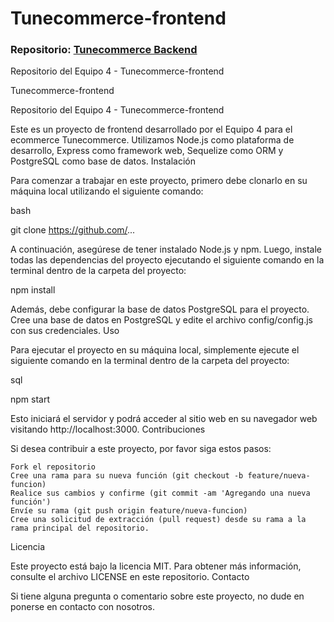 # Tunecommerce-frontend
### Repositorio: [Tunecommerce Backend](https://github.com/NicoFJCruz/Tunecommerce-backend)
Repositorio del Equipo 4 - Tunecommerce-frontend

Tunecommerce-frontend

Repositorio del Equipo 4 - Tunecommerce-frontend

Este es un proyecto de frontend desarrollado por el Equipo 4 para el ecommerce Tunecommerce. Utilizamos Node.js como plataforma de desarrollo, Express como framework web, Sequelize como ORM y PostgreSQL como base de datos.
Instalación

Para comenzar a trabajar en este proyecto, primero debe clonarlo en su máquina local utilizando el siguiente comando:

bash

git clone https://github.com/...

A continuación, asegúrese de tener instalado Node.js y npm. Luego, instale todas las dependencias del proyecto ejecutando el siguiente comando en la terminal dentro de la carpeta del proyecto:

npm install

Además, debe configurar la base de datos PostgreSQL para el proyecto. Cree una base de datos en PostgreSQL y edite el archivo config/config.js con sus credenciales.
Uso

Para ejecutar el proyecto en su máquina local, simplemente ejecute el siguiente comando en la terminal dentro de la carpeta del proyecto:

sql

npm start

Esto iniciará el servidor y podrá acceder al sitio web en su navegador web visitando http://localhost:3000.
Contribuciones

Si desea contribuir a este proyecto, por favor siga estos pasos:

    Fork el repositorio
    Cree una rama para su nueva función (git checkout -b feature/nueva-funcion)
    Realice sus cambios y confirme (git commit -am 'Agregando una nueva función')
    Envíe su rama (git push origin feature/nueva-funcion)
    Cree una solicitud de extracción (pull request) desde su rama a la rama principal del repositorio.

Licencia

Este proyecto está bajo la licencia MIT. Para obtener más información, consulte el archivo LICENSE en este repositorio.
Contacto

Si tiene alguna pregunta o comentario sobre este proyecto, no dude en ponerse en contacto con nosotros.
